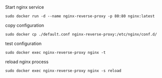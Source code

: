 Start nginx service
```
sudo docker run -d --name nginx-reverse-proxy -p 80:80 nginx:latest
```

copy configuration
```
sudo docker cp ./default.conf nginx-reverse-proxy:/etc/nginx/conf.d/
```

test configuration
```
sudo docker exec nginx-reverse-proxy nginx -t
```

reload nginx process
```
sudo docker exec nginx-reverse-proxy nginx -s reload
```